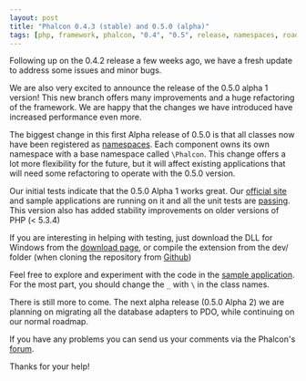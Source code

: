 ```yaml
---
layout: post
title: "Phalcon 0.4.3 (stable) and 0.5.0 (alpha)"
tags: [php, framework, phalcon, "0.4", "0.5", release, namespaces, roadmap, "0.x"]
---
```

Following up on the 0.4.2 release a few weeks ago, we have a fresh update to address some issues and minor bugs.

We are also very excited to announce the release of the 0.5.0 alpha 1 version! This new branch offers many improvements and a huge refactoring of the framework. We are happy that the changes we have introduced have increased performance even more.

<!--more-->
The biggest change in this first Alpha release of 0.5.0 is that all classes now have been registered as [namespaces](https://www.php.net/manual/en/language.namespaces.rationale.php). Each component owns its own namespace with a base namespace called `\Phalcon`. This change offers a lot more flexibility for the future, but it will affect existing applications that will need some refactoring to operate with the 0.5.0 version.

Our initial tests indicate that the 0.5.0 Alpha 1 works great. Our [official site](https://github.com/phalcon/website) and sample applications are running on it and all the unit tests are [passing](https://travis-ci.org/#!/phalcon/cphalcon). This version also has added stability improvements on older versions of PHP (< 5.3.4)

If you are interesting in helping with testing, just download the DLL for Windows from the [download page](https://phalcon.io/download), or compile the extension from the dev/ folder (when cloning the repository from [Github](https://github.com/phalcon/cphalcon/))

Feel free to explore and experiment with the code in the [sample application](https://github.com/phalcon/invo). For the most part, you should change the `_` with `\` in the class names.

There is still more to come. The next alpha release (0.5.0 Alpha 2) we are planning on migrating all the database adapters to PDO, while continuing on our normal roadmap.

If you have any problems you can send us your comments via the Phalcon's [forum](https://forum.phalcon.io).

Thanks for your help!
